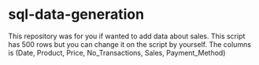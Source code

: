 # sql-data-generation

This repository was for you if wanted to add data about sales. This script has 500 rows but you can change it on the script by yourself.
The columns is (Date, Product, Price, No_Transactions, Sales, Payment_Method)
